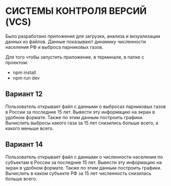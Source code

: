 # СИСТЕМЫ КОНТРОЛЯ ВЕРСИЙ (VCS)

Было разработано приложения для загрузки, анализа и визуализации данных из файлов. Данные показывают динамику численности населения РФ и выброса парниковых газов.

Для того чтобы запустить приложение, в терминале, в папке с проектом:
- npm install
- npm run dev

## Вариант 12
Пользователь открывает файл с данными о выбросах парниковых газов в России за
последние 15 лет. Вывести эту информацию на экран в удобном формате. Также по этим
данным построить графики. Вычислить выбросы какого газа за 15 лет снизились больше всего,
а какого меньше всего.

## Вариант 14
Пользователь открывает файл с данными о численности населении по субъектам в
России за последние 15 лет. Вывести эту информацию на экран в удобном формате. Также по
этим данным построить графики. Вычислить в каком субъекте РФ за 15 лет численность
снизилась больше всего.
